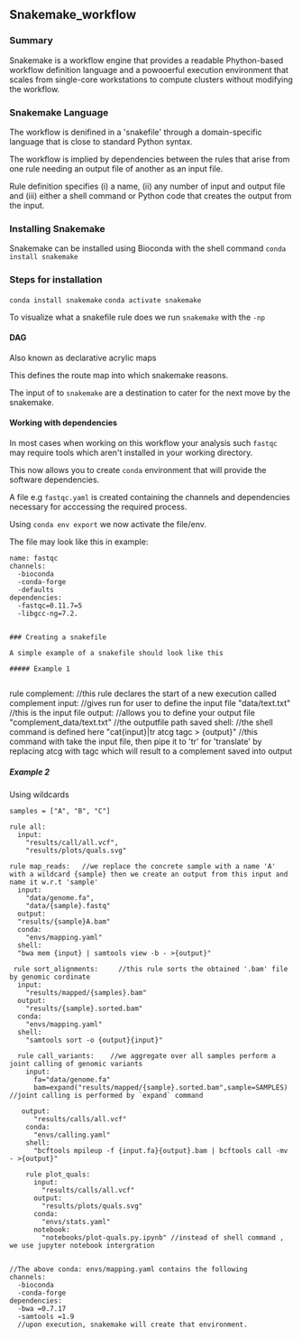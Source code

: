 ## Snakemake_workflow

### Summary 

Snakemake is a workflow engine that provides a readable Phython-based workflow definition language and a powooerful execution environment that scales from single-core workstations to compute clusters without modifying the workflow.

### Snakemake Language

The workflow is denifined in a 'snakefile' through a domain-specific language that is close to standard Python syntax.

The workflow is implied by dependencies between the rules that arise from one rule needing an output file of another as an input file.

Rule definition specifies (i) a name, (ii) any number of input and output file and (iii)  either a shell command or Python code that creates the output from the input.

### Installing Snakemake

Snakemake can be installed using Bioconda with the shell command `conda install snakemake`

### Steps for installation

`conda install snakemake`
`conda activate snakemake` 

To visualize what a snakefile rule does we run `snakemake` with the `-np`

#### DAG
Also known as declarative acrylic maps

This defines the route map into which snakemake reasons.

The input of to `snakemake` are a destination to cater for the next move by the snakemake.

#### Working with dependencies

In most cases when working on this workflow your analysis such `fastqc` may require tools which aren't installed in your working directory.

This now allows you to create `conda` environment that will provide the software dependencies.

A file e.g `fastqc.yaml` is created containing the channels and dependencies necessary for acccessing the required process.

Using `conda env export` we now activate the file/env.

The file may look like this in example:

```
name: fastqc
channels:
  -bioconda
  -conda-forge
  -defaults
dependencies:
  -fastqc=0.11.7=5
  -libgcc-ng=7.2.


### Creating a snakefile

A simple example of a snakefile should look like this
 
##### Example 1
 
```
rule complement:                            //this rule declares the start of a new execution called complement
  input:                                    //gives run for user to define the input file
     "data/text.txt"                        //this is the input file
  output:                                   //allows you to define your output file
     "complement_data/text.txt"             //the outputfile path saved
  shell:                                    //the shell command is defined here
      "cat{input}|tr atcg tagc > {output}"      //this command with take the input file, then pipe it to 'tr' for 'translate' by replacing atcg with tagc which will                                                  result to a complement saved into output 

##### Example 2

Using wildcards

```
samples = ["A", "B", "C"]

rule all:
  input:
    "results/call/all.vcf",
    "results/plots/quals.svg"
    
rule map_reads:   //we replace the concrete sample with a name 'A' with a wildcard {sample} then we create an output from this input and name it w.r.t 'sample'
  input:
    "data/genome.fa",
    "data/{sample}.fastq"
  output:
  "results/{sample}A.bam"
  conda:
    "envs/mapping.yaml"
  shell:
  "bwa mem {input} | samtools view -b - >{output}"
 
 rule sort_alignments:     //this rule sorts the obtained '.bam' file by genomic cordinate
  input:
    "results/mapped/{samples}.bam"
  output:
    "results/{sample}.sorted.bam"
  conda:
    "envs/mapping.yaml"
  shell:
    "samtools sort -o {output}{input}"
    
  rule call_variants:    //we aggregate over all samples perform a joint calling of genomic variants
    input:
      fa="data/genome.fa"
      bam=expand("results/mapped/{sample}.sorted.bam",sample=SAMPLES) //joint calling is performed by `expand` command
 
   output:
      "results/calls/all.vcf"
    conda:
      "envs/calling.yaml"
    shell:
      "bcftools mpileup -f {input.fa}{output}.bam | bcftools call -mv - >{output}"
      
    rule plot_quals:
      input:
        "results/calls/all.vcf"
      output:
        "results/plots/quals.svg"
      conda:
        "envs/stats.yaml"
      notebook:
        "notebooks/plot-quals.py.ipynb" //instead of shell command , we use jupyter notebook intergration
      
```
```
//The above conda: envs/mapping.yaml contains the following
channels:
  -bioconda
  -conda-forge
dependencies:
  -bwa =0.7.17
  -samtools =1.9
  //upon execution, snakemake will create that environment.
  ```
  
  
